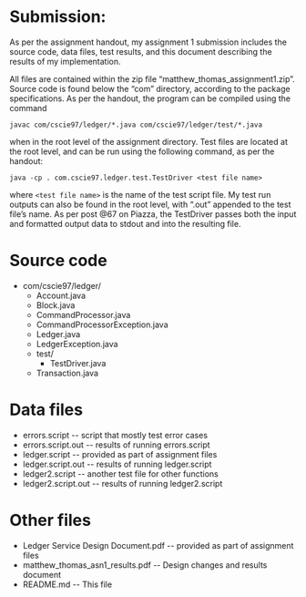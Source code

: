 # Submission:
As per the assignment handout, my assignment 1 submission includes the source
code, data files, test results, and this document describing the results of my
implementation.

All files are contained within the zip file “matthew_thomas_assignment1.zip”.
Source code is found below the “com” directory, according to the package
specifications. As per the handout, the program can be compiled using the
command

    javac com/cscie97/ledger/*.java com/cscie97/ledger/test/*.java

when in the root level of the assignment directory. Test files are located at
the root level, and can be run using the following command, as per the handout:

    java -cp . com.cscie97.ledger.test.TestDriver <test file name>

where `<test file name>` is the name of the test script file. My test run
outputs can also be found in the root level, with “.out” appended to the test
file’s name. As per post @67 on Piazza, the TestDriver passes both the input and
formatted output data to stdout and into the resulting file.


# Source code
+ com/cscie97/ledger/
    + Account.java
    + Block.java
    + CommandProcessor.java
    + CommandProcessorException.java
    + Ledger.java
    + LedgerException.java
    + test/
        + TestDriver.java
    + Transaction.java
    
# Data files
+ errors.script                         -- script that mostly test error cases
+ errors.script.out                     -- results of running errors.script
+ ledger.script                         -- provided as part of assignment files
+ ledger.script.out                     -- results of running ledger.script
+ ledger2.script                        -- another test file for other functions
+ ledger2.script.out                    -- results of running ledger2.script

# Other files
+ Ledger Service Design Document.pdf    -- provided as part of assignment files
+ matthew_thomas_asn1_results.pdf       -- Design changes and results document
+ README.md                             -- This file
